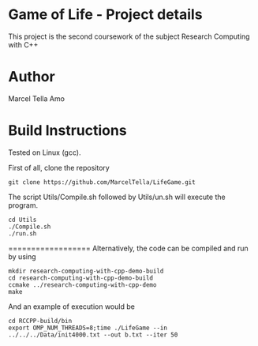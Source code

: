 # Game of Life - Project details
This project is the second coursework of the subject Research Computing with C++

# Author
Marcel Tella Amo


Build Instructions
==================

Tested on Linux (gcc).

First of all, clone the repository
```
git clone https://github.com/MarcelTella/LifeGame.git
```

The script Utils/Compile.sh followed by Utils/un.sh will execute the program.
```
cd Utils
./Compile.sh
./run.sh
```
==================
Alternatively, the code can be compiled and run by using
```
mkdir research-computing-with-cpp-demo-build
cd research-computing-with-cpp-demo-build
ccmake ../research-computing-with-cpp-demo
make

```
And an example of execution would be
```
cd RCCPP-build/bin
export OMP_NUM_THREADS=8;time ./LifeGame --in ../../../Data/init4000.txt --out b.txt --iter 50
```
